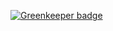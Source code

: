 

[![Greenkeeper badge](https://badges.greenkeeper.io/kangaroo-server/kangaroo-ui.svg)](https://greenkeeper.io/)